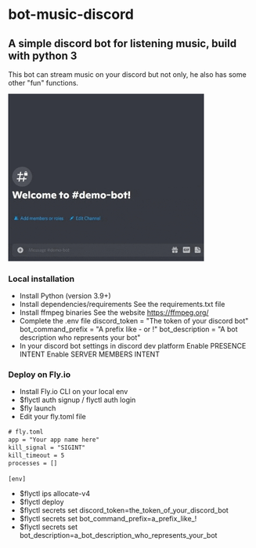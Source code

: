 # bot-music-discord
## A simple discord bot for listening music, build with python 3
This bot can stream music on your discord but not only, he also has some other "fun" functions.

<img src="demo-readme.gif" width="400" />

### Local installation
- Install Python (version 3.9+)
- Install dependencies/requirements
See the requirements.txt file
- Install ffmpeg binaries
See the website https://ffmpeg.org/
- Complete the .env file
discord_token = "The token of your discord bot"
bot_command_prefix = "A prefix like - or !"
bot_description = "A bot description who represents your bot"
- In your discord bot settings in discord dev platform
Enable PRESENCE INTENT
Enable SERVER MEMBERS INTENT

### Deploy on Fly.io
- Install Fly.io CLI on your local env
- $flyctl auth signup / flyctl auth login
- $fly launch
- Edit your fly.toml file
````
# fly.toml
app = "Your app name here"
kill_signal = "SIGINT"
kill_timeout = 5
processes = []

[env]
````
- $flyctl ips allocate-v4
- $flyctl deploy
- $flyctl secrets set discord_token=the_token_of_your_discord_bot
- $flyctl secrets set bot_command_prefix=a_prefix_like_!
- $flyctl secrets set bot_description=a_bot_description_who_represents_your_bot
